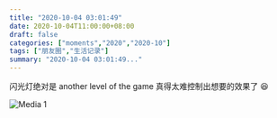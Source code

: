```yaml
---
title: "2020-10-04 03:01:49"
date: 2020-10-04T11:00:00+08:00
draft: false
categories: ["moments","2020","2020-10"]
tags: ["朋友圈","生活记录"]
summary: "2020-10-04 03:01:49..."
---
```


闪光灯绝对是 another level of the game 
真得太难控制出想要的效果了 😆

![Media 1](/Moments/photos/2020-10-04/202010040301490.jpg)


